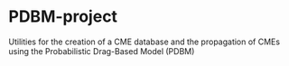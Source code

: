 # PDBM-project
Utilities for the creation of a CME database and the propagation of CMEs using the Probabilistic Drag-Based Model (PDBM)
